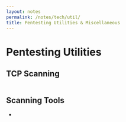 ```yaml
---
layout: notes
permalink: /notes/tech/util/
title: Pentesting Utilities & Miscellaneous
---
```


# Pentesting Utilities

## TCP Scanning
```bash

```

## Scanning Tools
- 